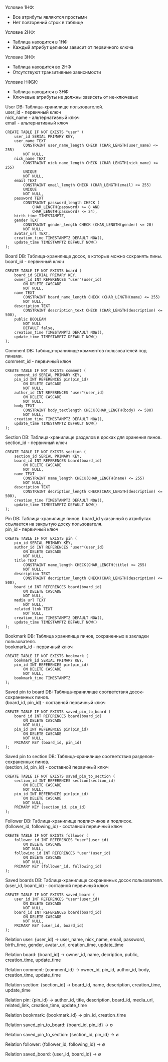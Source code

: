 Условие 1НФ:
- Все атрибуты являются простыми
- Нет повторений строк в таблице

Условие 2НФ:
- Таблица находится в 1НФ
- Каждый атрибут целиком зависит от первичного ключа

Условие 3НФ:
- Таблица находится во 2НФ
- Отсутствуют транзитивные зависимости

Условие НФБК:
- Таблица находится в 3НФ
- Ключевые атрибуты не должны зависеть от не-ключевых

User DB:
Таблица-хранилище пользователей.\
user_id - первичный ключ\
nick_name - альтернативный ключ\
email - альтернативный ключ
```
CREATE TABLE IF NOT EXISTS "user" (
    user_id SERIAL PRIMARY KEY,
    user_name TEXT
        CONSTRAINT user_name_length CHECK (CHAR_LENGTH(user_name) <= 255)
        NOT NULL,
    nick_name TEXT
        CONSTRAINT nick_name_length CHECK (CHAR_LENGTH(nick_name) <= 255)
        UNIQUE
        NOT NULL,
    email TEXT
        CONSTRAINT email_length CHECK (CHAR_LENGTH(email) <= 255)
        UNIQUE
        NOT NULL,
	password TEXT
        CONSTRAINT password_length CHECK (
            CHAR_LENGTH(password) >= 8 AND
            CHAR_LENGTH(password) <= 24),
    birth_time TIMESTAMPTZ,
    gender TEXT
        CONSTRAINT gender_length CHECK (CHAR_LENGTH(gender) <= 20)
        NOT NULL,
    avatar_url TEXT,
    creation_time TIMESTAMPTZ DEFAULT NOW(),
    update_time TIMESTAMPTZ DEFAULT NOW()
);
```
Board DB:
Таблица-хранилище досок, в которые можно сохранять пины.\
board_id - первичный ключ
```
CREATE TABLE IF NOT EXISTS board (
    board_id SERIAL PRIMARY KEY,
    owner_id INT REFERENCES "user"(user_id) 
        ON DELETE CASCADE
        NOT NULL,
	name TEXT 
        CONSTRAINT board_name_length CHECK (CHAR_LENGTH(name) <= 255)
        NOT NULL,
	description TEXT
        CONSTRAINT description_text CHECK (CHAR_LENGTH(description) <= 500),
    public BOOLEAN 
        NOT NULL
        DEFAULT false,
    creation_time TIMESTAMPTZ DEFAULT NOW(),
    update_time TIMESTAMPTZ DEFAULT NOW()
);
```
Comment DB:
Таблица-хранилище комментов пользователей под пинами.\
comment_id - первичный ключ
```
CREATE TABLE IF NOT EXISTS comment (
    comment_id SERIAL PRIMARY KEY,
    pin_id INT REFERENCES pin(pin_id)
        ON DELETE CASCADE
        NOT NULL,
    author_id INT REFERENCES "user"(user_id)
        ON DELETE CASCADE
        NOT NULL,
    body TEXT
        CONSTRAINT body_textlength CHECK(CHAR_LENGTH(body) <= 500)
        NOT NULL,
    creation_time TIMESTAMPTZ DEFAULT NOW(),
    update_time TIMESTAMPTZ DEFAULT NOW()
);
```
Section DB:
Таблица-хранилище разделов в досках для хранения пинов.\
section_id - первичный ключ
```
CREATE TABLE IF NOT EXISTS section (
    section_id SERIAL PRIMARY KEY,
    board_id INT REFERENCES board(board_id)
        ON DELETE CASCADE
        NOT NULL,
	name TEXT
        CONSTRAINT name_length CHECK(CHAR_LENGTH(name) <= 255)
        NOT NULL,
	description TEXT
        CONSTRAINT decription_length CHECK(CHAR_LENGTH(description) <= 500),
    creation_time TIMESTAMPTZ DEFAULT NOW(),
    update_time TIMESTAMPTZ DEFAULT NOW()
);
```

Pin DB:
Таблица-хранилище пинов.
board_id указанный в атрибутах ссылается на закрытую доску пользователя.\
pin_id - первичный ключ
```
CREATE TABLE IF NOT EXISTS pin (
    pin_id SERIAL PRIMARY KEY,
	author_id INT REFERENCES "user"(user_id)
        ON DELETE CASCADE
        NOT NULL,
    title TEXT
        CONSTRAINT name_length CHECK(CHAR_LENGTH(title) <= 255)
        NOT NULL,
	description TEXT
        CONSTRAINT decription_length CHECK(CHAR_LENGTH(description) <= 500),
    board_id INT REFERENCES board(board_id)
        ON DELETE CASCADE
        NOT NULL,
    media_url TEXT
        NOT NULL,
    related_link TEXT
        NOT NULL,
    creation_time TIMESTAMPTZ DEFAULT NOW(),
    update_time TIMESTAMPTZ DEFAULT NOW()
);
```
Bookmark DB:
Таблица хранилище пинов, сохраненных в закладки пользователя.\
bookmark_id - первичный ключ
```
CREATE TABLE IF NOT EXISTS bookmark (
    bookmark_id SERIAL PRIMARY KEY,
    pin_id INT REFERENCES pin(pin_id)
        ON DELETE CASCADE
        NOT NULL,
    bookmark_time TIMESTAMPTZ
);
```
Saved pin to board DB:
Таблица-хранилище соответствия досок-сохраненных пинов.\
(board_id, pin_id) - составной первичный ключ
```
CREATE TABLE IF NOT EXISTS saved_pin_to_board (
    board_id INT REFERENCES board(board_id)
        ON DELETE CASCADE
        NOT NULL,
    pin_id INT REFERENCES pin(pin_id)
        ON DELETE CASCADE
        NOT NULL,
    PRIMARY KEY (board_id, pin_id)
);
```

Saved pin to section DB:
Таблица-хранилище соответствия разделов-сохраненных пинов.\
(section_id, pin_id) - составной первичный ключ
```
CREATE TABLE IF NOT EXISTS saved_pin_to_section (
    section_id INT REFERENCES section(section_id)
        ON DELETE CASCADE
        NOT NULL,
    pin_id INT REFERENCES pin(pin_id)
        ON DELETE CASCADE
        NOT NULL,
    PRIMARY KEY (section_id, pin_id)
);
```
Follower DB:
Таблица-хранилище подписчиков и подписок.\
(follower_id, following_id) - составной первичный ключ
```
CREATE TABLE IF NOT EXISTS follower (
    follower_id INT REFERENCES "user"(user_id)
        ON DELETE CASCADE
        NOT NULL,
    following_id INT REFERENCES "user"(user_id)
        ON DELETE CASCADE
        NOT NULL,
    PRIMARY KEY (follower_id, following_id)
);
```

Saved boards DB:
Таблица-хранилище сохраненных досок пользователя.\
(user_id, board_id) - составной первичный ключ
```
CREATE TABLE IF NOT EXISTS saved_board (
    user_id INT REFERENCES "user"(user_id)
        ON DELETE CASCADE
        NOT NULL,
    board_id INT REFERENCES board(board_id)
        ON DELETE CASCADE
        NOT NULL,
    PRIMARY KEY (user_id, board_id)
);
```

Relation user:
{user_id} -> user_name, nick_name, email, password, birth_time, gender, avatar_url, creation_time, update_time 

Relation board:
{board_id} -> owner_id, name, decription, public, creation_time, update_time

Relation comment:
{comment_id} -> owner_id, pin_id, author_id, body, creation_time, update_time

Relation section:
{section_id} -> board_id, name, description, creation_time, update_time

Relation pin:
{pin_id} -> author_id, title, description, board_id, media_url, related_link, creation_time, update_time

Relation bookmark:
{bookmark_id} -> pin_id, creation_time

Relation saved_pin_to_board:
{board_id, pin_id} -> ∅ 

Relation saved_pin_to_section:
{section_id, pin_id} -> ∅

Relation follower:
{follower_id, following_id} -> ∅

Relation saved_board:
{user_id, board_id} -> ∅

